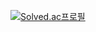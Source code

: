 [![Solved.ac프로필](http://mazassumnida.wtf/api/v2/generate_badge?boj={handle})](https://solved.ac/{handle})
